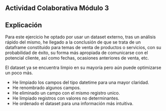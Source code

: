Actividad Colaborativa Módulo 3
---------------------------

Explicación
------------
Para este ejercicio he optado por usar un dataset externo, tras un análisis rápido del mismo, he llegado a la conclusión 
de que se trata de un dataframe constituido para temas de venta de productos o servicios, con su probabilidad de éxito,
su forma más apropiada de comunicarse con el potencial cliente, así como fechas, ocasiones anteriores de venta, etc.

El dataset ya se encuentra limpio en su mayoría pero aún puede optimizarse un poco más.

- He limpiado los campos del tipo datetime para una mayor claridad.
- He renombrado algunos campos.
- He eliminado un campo con el mismo registro unico.
- He limpiado registros con valores no determinantes.
- He ordenado el dataset para una información más intuitiva.
